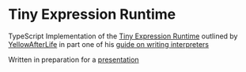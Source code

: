 # Tiny Expression Runtime

TypeScript Implementation of the [Tiny Expression Runtime](https://github.com/YAL-GameMaker/tiny-expression-runtime) outlined by [YellowAfterLife](https://github.com/YellowAfterlife) in part one of his [guide on writing interpreters](https://yal.cc/interpreters-guide/)

Written in preparation for a [presentation](https://youtu.be/aY8YaD29vmk)

